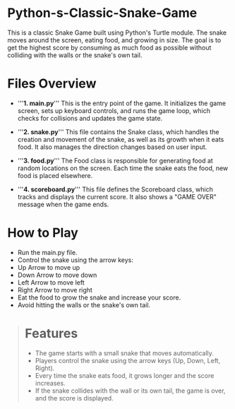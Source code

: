 # Python-s-Classic-Snake-Game
This is a classic Snake Game built using Python's Turtle module. The snake moves around the screen, eating food, and growing in size. The goal is to get the highest score by consuming as much food as possible without colliding with the walls or the snake's own tail.

# Files Overview
* '''**1. main.py**'''
This is the entry point of the game. It initializes the game screen, sets up keyboard controls, and runs the game loop, which checks for collisions and updates the game state.

* '''**2. snake.py**'''
This file contains the Snake class, which handles the creation and movement of the snake, as well as its growth when it eats food. It also manages the direction changes based on user input.

* '''**3. food.py**'''
The Food class is responsible for generating food at random locations on the screen. Each time the snake eats the food, new food is placed elsewhere.

* '''**4. scoreboard.py**'''
This file defines the Scoreboard class, which tracks and displays the current score. It also shows a "GAME OVER" message when the game ends.

# How to Play
- Run the main.py file.
- Control the snake using the arrow keys:
- Up Arrow to move up
- Down Arrow to move down
- Left Arrow to move left
- Right Arrow to move right
- Eat the food to grow the snake and increase your score.
- Avoid hitting the walls or the snake's own tail.

> # Features
> - The game starts with a small snake that moves automatically.
> - Players control the snake using the arrow keys (Up, Down, Left, Right).
> - Every time the snake eats food, it grows longer and the score increases.
> - If the snake collides with the wall or its own tail, the game is over, and the score is displayed.
